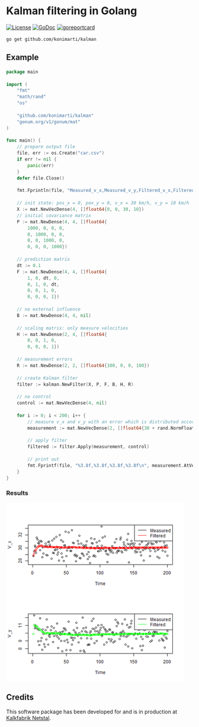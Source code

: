 # Kalman filtering in Golang

[![License](http://img.shields.io/badge/license-MIT-red.svg?style=flat)](https://github.com/konimarti/kalman/blob/master/LICENSE)
[![GoDoc](https://godoc.org/github.com/konimarti/observer?status.svg)](https://godoc.org/github.com/konimarti/kalman)
[![goreportcard](https://goreportcard.com/badge/github.com/konimarti/observer)](https://goreportcard.com/report/github.com/konimarti/kalman)

```go get github.com/konimarti/kalman```

## Example
```go
package main

import (
	"fmt"
	"math/rand"
	"os"

	"github.com/konimarti/kalman"
	"gonum.org/v1/gonum/mat"
)

func main() {
	// prepare output file
	file, err := os.Create("car.csv")
	if err != nil {
		panic(err)
	}
	defer file.Close()

	fmt.Fprintln(file, "Measured_v_x,Measured_v_y,Filtered_v_x,Filtered_v_y")

	// init state: pos_x = 0, pox_y = 0, v_x = 30 km/h, v_y = 10 km/h
	X := mat.NewVecDense(4, []float64{0, 0, 30, 10})
	// initial covariance matrix
	P := mat.NewDense(4, 4, []float64{
		1000, 0, 0, 0,
		0, 1000, 0, 0,
		0, 0, 1000, 0,
		0, 0, 0, 1000})

	// prediction matrix
	dt := 0.1
	F := mat.NewDense(4, 4, []float64{
		1, 0, dt, 0,
		0, 1, 0, dt,
		0, 0, 1, 0,
		0, 0, 0, 1})

	// no external influence
	B := mat.NewDense(4, 4, nil)

	// scaling matrix: only measure velocities
	H := mat.NewDense(2, 4, []float64{
		0, 0, 1, 0,
		0, 0, 0, 1})

	// measurement errors
	R := mat.NewDense(2, 2, []float64{100, 0, 0, 100})

	// create Kalman filter
	filter := kalman.NewFilter(X, P, F, B, H, R)

	// no control
	control := mat.NewVecDense(4, nil)

	for i := 0; i < 200; i++ {
		// measure v_x and v_y with an error which is distributed according to stanard normal
		measurement := mat.NewVecDense(2, []float64{30 + rand.NormFloat64(), 10 + rand.NormFloat64()})

		// apply filter
		filtered := filter.Apply(measurement, control)

		// print out
		fmt.Fprintf(file, "%3.8f,%3.8f,%3.8f,%3.8f\n", measurement.AtVec(0), measurement.AtVec(1), filtered.AtVec(0), filtered.AtVec(1))
	}
}
```

### Results

![Results of Kalman filtering on car example.](example/car/car.png)

## Credits

This software package has been developed for and is in production at [Kalkfabrik Netstal](http://www.kfn.ch/en).
